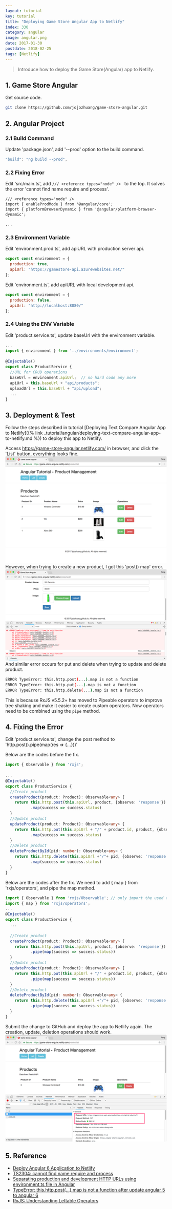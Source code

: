 ```yaml
---
layout: tutorial
key: tutorial
title: "Deploying Game Store Angular App to Netlify"
index: 330
category: angular
image: angular.png
date: 2017-01-30
postdate: 2018-02-25
tags: [Netlify]
---
```


> Introduce how to deploy the Game Store(Angular) app to Netlify.

## 1. Game Store Angular
Get source code.
```sh
git clone https://github.com/jojozhuang/game-store-angular.git
```
## 2. Angular Project
### 2.1 Build Command
Update 'package.json', add '--prod' option to the build command.
```javascript
"build": "ng build --prod",
```
### 2.2 Fixing Error
Edit 'src/main.ts', add `/// <reference types="node" /> ` to the top. It solves the error 'cannot find name require and process'.
```javacript
/// <reference types="node" />
import { enableProdMode } from '@angular/core';
import { platformBrowserDynamic } from '@angular/platform-browser-dynamic';

...

```
### 2.3 Environment Variable
Edit 'environment.prod.ts', add apiURL with production server api.
```javascript
export const environment = {
  production: true,
  apiUrl: "https://gamestore-api.azurewebsites.net/"
};
```
Edit 'environment.ts', add apiURL with local development api.
```javascript
export const environment = {
  production: false,
  apiUrl: "http://localhost:8080/"
};
```
### 2.4 Using the ENV Variable
Edit 'product.service.ts', update baseUrl with the environment variable.
```javascript
...
import { environment } from '../environments/environment';

@Injectable()
export class ProductService {
  //URL for CRUD operations
  baseUrl = environment.apiUrl;  // no hard code any more
  apiUrl = this.baseUrl + "api/products";
  uploadUrl = this.baseUrl + "api/upload";
  ...
}
```

## 3. Deployment & Test
Follow the steps described in tutorial [Deploying Text Compare Angular App to Netlify]({% link _tutorial/angular/deploying-text-compare-angular-app-to-netlify.md %}) to deploy this app to Netlify.

Access https://game-store-angular.netlify.com/ in browser, and click the 'List' button, everything looks fine.
![image](/public/tutorials/330/productlist.png)
However, when trying to create a new product, I got this 'post() map' error.
![image](/public/tutorials/330/maperror.png)
And similar error occurs for put and delete when trying to update and delete product.
```sh
ERROR TypeError: this.http.post(...).map is not a function
ERROR TypeError: this.http.put(...).map is not a function
ERROR TypeError: this.http.delete(...).map is not a function
```
This is because RxJS v5.5.2+ has moved to Pipeable operators to improve tree shaking and make it easier to create custom operators. Now operators need to be combined using the `pipe` method.

## 4. Fixing the Error
Edit 'product.service.ts', change the post method to 'http.post().pipe(map(res => {...}))'

Below are the codes before the fix.
```typescript
import { Observable } from 'rxjs';

...
@Injectable()
export class ProductService {
  //Create product
  createProduct(product: Product): Observable<any> {
    return this.http.post(this.apiUrl, product, {observe: 'response'})
           .map(success => success.status)
  }
  //Update product
  updateProduct(product: Product): Observable<any> {
    return this.http.put(this.apiUrl + "/" + product.id, product, {observe: 'response'})
           .map(success => success.status)
  }
  //Delete product
  deleteProductById(pid: number): Observable<any> {
    return this.http.delete(this.apiUrl +"/"+ pid, {observe: 'response'})
           .map(success => success.status)
  }
}
```
Below are the codes after the fix. We need to add { map } from 'rxjs/operators', and pipe the map method.
```typescript
import { Observable } from 'rxjs/Observable'; // only import the used class to minimize the size
import { map } from 'rxjs/operators';
...
@Injectable()
export class ProductService {
  ...

  //Create product
  createProduct(product: Product): Observable<any> {
    return this.http.post(this.apiUrl, product, {observe: 'response'})
           .pipe(map(success => success.status))
  }
  //Update product
  updateProduct(product: Product): Observable<any> {
    return this.http.put(this.apiUrl + "/" + product.id, product, {observe: 'response'})
           .pipe(map(success => success.status))
  }
  //Delete product
  deleteProductById(pid: number): Observable<any> {
    return this.http.delete(this.apiUrl +"/"+ pid, {observe: 'response'})
           .pipe(map(success => success.status))
  }
}
```
Submit the change to GitHub and deploy the app to Netlify again. The creation, update, deletion operations should work.
![image](/public/tutorials/330/put.png)

## 5. Reference
* [Deploy Angular 6 Application to Netlify](https://medium.com/@geeksamu/deploy-angular-6-application-to-netlify-60b39b9df61c)
* [TS2304: cannot find name require and process](https://stackoverflow.com/questions/42179659/ts2304-cannot-find-name-require-and-process#42588099)
* [Separating production and development HTTP URLs using environment.ts file in Angular](https://medium.com/@balramchavan/separating-production-and-development-http-urls-using-environment-ts-file-in-angular-4c2dd0c5a8b0)
* [TypeError: this.http.post(…).map is not a function after update angular 5 to angular 6](https://stackoverflow.com/questions/50595898/typeerror-this-http-post-map-is-not-a-function-after-update-angular-5-to-a)
* [RxJS: Understanding Lettable Operators](https://blog.angularindepth.com/rxjs-understanding-lettable-operators-fe74dda186d3)
